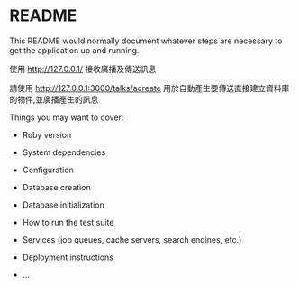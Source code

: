 # README

This README would normally document whatever steps are necessary to get the
application up and running.


使用 http://127.0.0.1/ 接收廣播及傳送訊息

請使用 http://127.0.0.1:3000/talks/acreate 用於自動產生要傳送直接建立資料庫的物件,並廣播產生的訊息

Things you may want to cover:

* Ruby version

* System dependencies

* Configuration

* Database creation

* Database initialization

* How to run the test suite

* Services (job queues, cache servers, search engines, etc.)

* Deployment instructions

* ...
